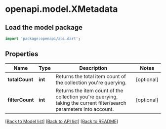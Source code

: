 # openapi.model.XMetadata

## Load the model package
```dart
import 'package:openapi/api.dart';
```

## Properties
Name | Type | Description | Notes
------------ | ------------- | ------------- | -------------
**totalCount** | **int** | Returns the total item count of the collection you're querying. | [optional] 
**filterCount** | **int** | Returns the item count of the collection you're querying, taking the current filter/search parameters into account. | [optional] 

[[Back to Model list]](../README.md#documentation-for-models) [[Back to API list]](../README.md#documentation-for-api-endpoints) [[Back to README]](../README.md)


